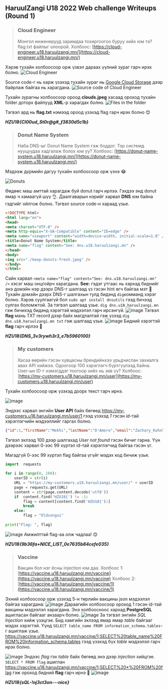 
## HaruulZangi U18 2022 Web challenge Writeups (Round 1)


> ### Cloud Engineer 
> Монгол инженерууд заримдаа тохиргоогоо буруу хийх юм тэ? flag.txt файлыг олоорой.
> Холбоос: [https://cloud-engineer.u18.haruulzangi.mn/](https://cloud-engineer.u18.haruulzangi.mn/)

Хэрэв тухайн холбоосоор орж үзвэл дараах үүлний зураг гарч ирэх болно.
![Cloud Engineer](https://user-images.githubusercontent.com/28390518/171184847-64e7ac52-566c-48af-add9-8527b8f67fcc.png)

Source code-г нь харж үзэхэд тухайн зураг нь [Google Cloud Storage](https://cloud.google.com/) дээр байрлаж байгаа нь харагдана.
![Source code of Cloud Engineer](https://user-images.githubusercontent.com/28390518/171185340-96733de3-2222-430d-a4be-db5d2b3ec507.png)

Тухайн зурагны холбоосоор ороод **clouds.jpeg** хасаад ороход тухайн folder доторх файлууд **XML**-р харагдах болно.
![Files in the folder](https://user-images.githubusercontent.com/28390518/171186606-e24f06d4-92d3-41b1-b85d-4e8d0c036a85.png)

Тэгвэл ард нь **flag.txt** нэмээд ороод үзэхэд flag гарч ирэх болно 😊

***HZU18{Cl00ud_St0r@g#_f3830d5c1b}***

> ### Donut Name System
> Наба DNS-ыг Donut Name System гэж боддог. Тэр системд нууцуудаа хадгалаж болох юм уу?
> Холбоос: [https://donut-name-system.u18.haruulzangi.mn/](https://donut-name-system.u18.haruulzangi.mn/)

Мэдээж дүрмийн дагуу тухайн холбоосоор орж үзнэ 😂

![Donuts](https://user-images.githubusercontent.com/28390518/171188191-3d3ee2cf-1a80-4a9e-aebf-7d0c6a99ffb0.png)

Өөдөөс маш амттай харагдаж буй donut гарч ирлээ. Гэхдээ энд donut ямар ч хамаагүй шүү 👌. Даалгаварын нэрийг харвал **DNS** юм байна гэдгийг ойлгож болно. Тэгвэл source code-н хараад үзье.
```html
<!DOCTYPE html>
<html lang="en">
<head>
<meta charset="UTF-8" />
<meta http-equiv="X-UA-Compatible" content="IE=edge" />
<meta name="viewport" content="width=device-width, initial-scale=1.0" />
<title>Donut Name System</title>
<meta name="flag" content="See: dns.u18.haruulzangi.mn" />
</head>
<body>
<img src="./keep-donuts-fresh.jpeg" />
</body>
</html>
```

Сайн харвал `<meta name="flag" content="See: dns.u18.haruulzangi.mn" />` хэсэг маш онцгойрч харагдана. **See:** гэдэг утгаас нь хархад биднийг энэ домэйн нэр дээрх DNS-г шалгаад үз гэсэн hint өгч байгаа мэт 🤔
Тухайн домэйн дээрх DNS-г шалгахын тулд бидэнд `dig`комманд хэрэг болно. Хэрэв суулгаагүй бол `sudo apt install dnsutils` гээд бичээд сулгах боломжтой.
За тэгвэл шалгаад үзье. `dig dns.u18.haruulzangi.mn` гэж бичихэд бидэнд хэрэгтэй мэдээлэл гарч ирсэнгүй. 
![image](https://user-images.githubusercontent.com/28390518/171190072-a27b5c6e-c83a-412a-8967-366302a60cf8.png)
Тэгвэл **flag** мань TXT record дээр байх магдлалтай гэж үзээд `dig dns.u18.haruulzangi.mn txt` гэж шалгаад үзье.
![image](https://user-images.githubusercontent.com/28390518/171190892-5c3f4e94-e582-47ff-b7cd-b18c2fa6348e.png)
Бидний хэрэгтэй **flag** гарч ирлээ 🤟

***HZU18{DNS_3v3rywh3r3_e7b5960100}***

> ### My customers
> Хасаа өөрийн гэсэн хувцасны брендийнхээ урьдчислан захиалга авах API хийжээ. Одоогоор 100 хэрэглэгч бүртгүүлээд байна. User-ын ID-г нэмэгддэг тоогоор хийх нь зөв үү?
> Холбоос: [https://my-customers.u18.haruulzangi.mn/user](https://my-customers.u18.haruulzangi.mn/user)

Тухайн холбоосоор орж үзэхэд доорх текст гарч ирнэ.

![image](https://user-images.githubusercontent.com/28390518/171192501-ca94f409-3939-4c6d-80e5-d11dadd2279d.png)

Эндээс харвал энгийн **User API** байх бөгөөд https://my-customers.u18.haruulzangi.mn/user/1 гээд үзэхэд *1* гэсэн *id*-тай хэрэглэгчийн мэдээллийг гаргах болно.
```json
{"id":1,"firstName":"Mekhi","lastName":"D'Amore","email":"Zachary_Kuhn53@hotmail.com","phone":"1-377-678-4096 x81626","address":"458 Wintheiser Place","city":"East Vitoberg","state":"Oklahoma","zip":"57905","company":"Emmerich and Sons","avatar":"https://cloudflare-ipfs.com/ipfs/Qmd3W5DuhgHirLHGVixi6V76LhCkZUz6pnFt5AJBiyvHye/avatar/496.jpg"}
```
Тэгвэл эхлээд 100 дээр шалгахад *User not found* гэсэн бичиг гарна. Үүн дээрээс харвал 0-ээс 99 хүртэл id-тай хэрэглэгчид байгаа гэсэн үг.

Магадгүй 0-ээс 99 хүртэл flag байгаа үгүйг мэдэх код бичиж үзье.
```python
import  requests
  
for i in range(0, 100):
	userID = str(i)
	URL = "https://my-customers.u18.haruulzangi.mn/user/" + userID
	page = requests.get(URL)
	content = str(page.content.decode('utf8'))
	if  content.find('HZU18{') != -1:
		flag = content[content.find('HZU18{'):]
		break
	else:
		flag = "Oldsongui"
		
print("Flag: ", flag)
```
![image](https://user-images.githubusercontent.com/28390518/171200042-570591cd-3a7c-4def-bf77-a66e594461f2.png)
Амжилттай flag-аа олж чадлаа! 😊

***HZU18{9b36fa+NICE_LIST_0e7635b84cefe035}***

> ### Vaccine
> Вакцин бол нэг ёсны injection юм даа.
> Холбоос 1: [https://vaccine.u18.haruulzangi.mn/vaccine](https://vaccine.u18.haruulzangi.mn/vaccine)
> Холбоос 2: [https://vaccine.u18.haruulzangi.mn/vaccine/1](https://vaccine.u18.haruulzangi.mn/vaccine/1)

Эхний холбоосоор орж үзэхэд 5-н төрлийн вакцины json мэдээлэл байгаа харагдана:
![image](https://user-images.githubusercontent.com/28390518/171201261-e497473d-edcb-4b1c-b68d-3764b5686dea.png)
Дараагийн холбоосоор ороход 1 гэсэн id-тай вакцины мэдээлэл харагдана. Энэ холбоосноос хархад **PostgreSQL** ашигласан байгааг анзаарч болно. 
![image](https://user-images.githubusercontent.com/28390518/171201299-700abfa6-8e87-4f3f-87df-4b72a90651ce.png)
За тэгвэл энгийн *SQL Injection* хийж үзэцгэе. Бид хамгийн эхлээд ямар ямар *table* байгааг мэдэх хэрэгтэй. Үүнд `SELECT table_name FROM information_schema.tables`-г ашиглаж үзье. https://vaccine.u18.haruulzangi.mn/vaccine/1;SELECT%20table_name%20FROM%20information_schema.tables гээд үзэхэд бүх *table* мэдээлэл гарч ирэх болно.

![image](https://user-images.githubusercontent.com/28390518/171203341-bfe4ceac-d622-47a2-8241-c1ffbe162707.png)
Эндээс *flag* гэх *table* байх бөгөөд энэ дээр *injection* хийцгэе. `SELECT * FROM flag` ашиглан https://vaccine.u18.haruulzangi.mn/vaccine/1;SELECT%20*%20FROM%20flag гэж ороход бидний **flag** гарч ирнэ 🤟
![image](https://user-images.githubusercontent.com/28390518/171203867-deca9d5a-fee9-4e7f-8ce8-df755bf22d8b.png)

***HZU18{sQL-!nj3ct3on---nice}***

